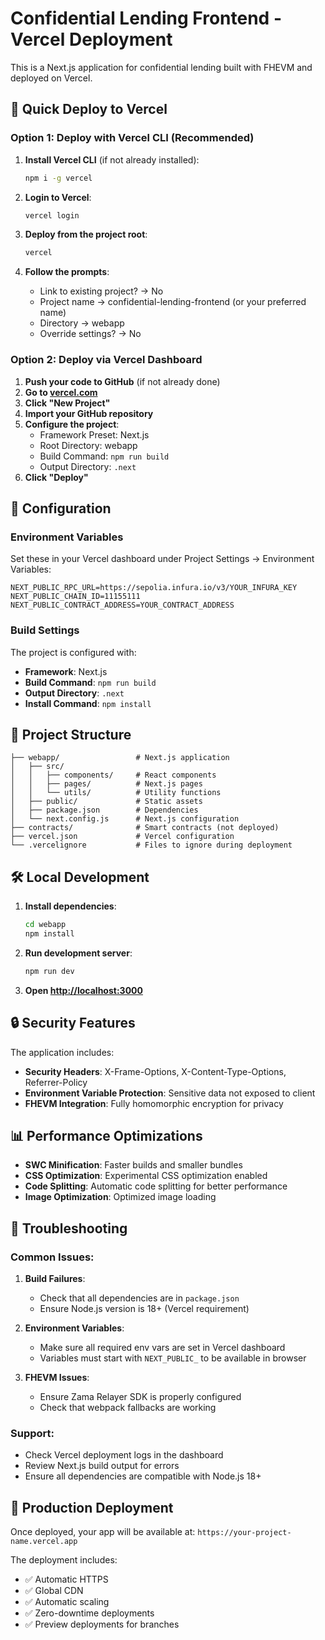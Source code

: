 # Confidential Lending Frontend - Vercel Deployment

This is a Next.js application for confidential lending built with FHEVM and deployed on Vercel.

## 🚀 Quick Deploy to Vercel

### Option 1: Deploy with Vercel CLI (Recommended)

1. **Install Vercel CLI** (if not already installed):
   ```bash
   npm i -g vercel
   ```

2. **Login to Vercel**:
   ```bash
   vercel login
   ```

3. **Deploy from the project root**:
   ```bash
   vercel
   ```

4. **Follow the prompts**:
   - Link to existing project? → No
   - Project name → confidential-lending-frontend (or your preferred name)
   - Directory → webapp
   - Override settings? → No

### Option 2: Deploy via Vercel Dashboard

1. **Push your code to GitHub** (if not already done)
2. **Go to [vercel.com](https://vercel.com)**
3. **Click "New Project"**
4. **Import your GitHub repository**
5. **Configure the project**:
   - Framework Preset: Next.js
   - Root Directory: webapp
   - Build Command: `npm run build`
   - Output Directory: `.next`
6. **Click "Deploy"**

## 🔧 Configuration

### Environment Variables

Set these in your Vercel dashboard under Project Settings → Environment Variables:

```
NEXT_PUBLIC_RPC_URL=https://sepolia.infura.io/v3/YOUR_INFURA_KEY
NEXT_PUBLIC_CHAIN_ID=11155111
NEXT_PUBLIC_CONTRACT_ADDRESS=YOUR_CONTRACT_ADDRESS
```

### Build Settings

The project is configured with:
- **Framework**: Next.js
- **Build Command**: `npm run build`
- **Output Directory**: `.next`
- **Install Command**: `npm install`

## 📁 Project Structure

```
├── webapp/                 # Next.js application
│   ├── src/
│   │   ├── components/     # React components
│   │   ├── pages/          # Next.js pages
│   │   └── utils/          # Utility functions
│   ├── public/             # Static assets
│   ├── package.json        # Dependencies
│   └── next.config.js      # Next.js configuration
├── contracts/              # Smart contracts (not deployed)
├── vercel.json             # Vercel configuration
└── .vercelignore           # Files to ignore during deployment
```

## 🛠️ Local Development

1. **Install dependencies**:
   ```bash
   cd webapp
   npm install
   ```

2. **Run development server**:
   ```bash
   npm run dev
   ```

3. **Open [http://localhost:3000](http://localhost:3000)**

## 🔒 Security Features

The application includes:
- **Security Headers**: X-Frame-Options, X-Content-Type-Options, Referrer-Policy
- **Environment Variable Protection**: Sensitive data not exposed to client
- **FHEVM Integration**: Fully homomorphic encryption for privacy

## 📊 Performance Optimizations

- **SWC Minification**: Faster builds and smaller bundles
- **CSS Optimization**: Experimental CSS optimization enabled
- **Code Splitting**: Automatic code splitting for better performance
- **Image Optimization**: Optimized image loading

## 🐛 Troubleshooting

### Common Issues:

1. **Build Failures**:
   - Check that all dependencies are in `package.json`
   - Ensure Node.js version is 18+ (Vercel requirement)

2. **Environment Variables**:
   - Make sure all required env vars are set in Vercel dashboard
   - Variables must start with `NEXT_PUBLIC_` to be available in browser

3. **FHEVM Issues**:
   - Ensure Zama Relayer SDK is properly configured
   - Check that webpack fallbacks are working

### Support:

- Check Vercel deployment logs in the dashboard
- Review Next.js build output for errors
- Ensure all dependencies are compatible with Node.js 18+

## 🚀 Production Deployment

Once deployed, your app will be available at:
`https://your-project-name.vercel.app`

The deployment includes:
- ✅ Automatic HTTPS
- ✅ Global CDN
- ✅ Automatic scaling
- ✅ Zero-downtime deployments
- ✅ Preview deployments for branches